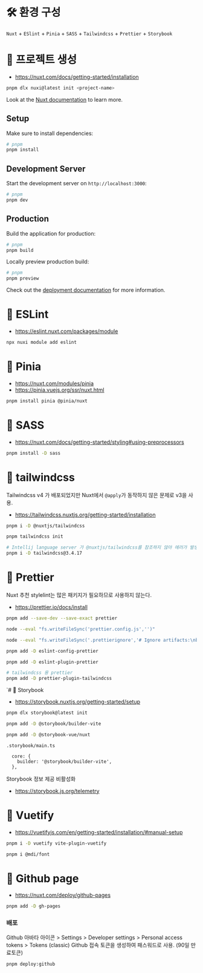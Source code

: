 # 🛠️ 환경 구성

`Nuxt` + `ESlint` + `Pinia` + `SASS` + `Tailwindcss` + `Prettier` + `Storybook`

# 🍕 프로젝트 생성

- https://nuxt.com/docs/getting-started/installation

```bash
pnpm dlx nuxi@latest init <project-name>
```

Look at the [Nuxt documentation](https://nuxt.com/docs/getting-started/introduction) to learn more.

## Setup

Make sure to install dependencies:

```bash
# pnpm
pnpm install
```

## Development Server

Start the development server on `http://localhost:3000`:

```bash
# pnpm
pnpm dev
```

## Production

Build the application for production:

```bash
# pnpm
pnpm build
```

Locally preview production build:

```bash
# pnpm
pnpm preview
```

Check out the [deployment documentation](https://nuxt.com/docs/getting-started/deployment) for more information.

# 🍔 ESLint

- https://eslint.nuxt.com/packages/module

```bash
npx nuxi module add eslint
```

# 🍍 Pinia

- https://nuxt.com/modules/pinia
- https://pinia.vuejs.org/ssr/nuxt.html

```bash
pnpm install pinia @pinia/nuxt
```

# 🍿 SASS

- https://nuxt.com/docs/getting-started/styling#using-preprocessors

```bash
pnpm install -D sass
```

# 🌊 tailwindcss

Tailwindcss v4 가 배포되었지만 Nuxt에서 `@apply`가 동작하지 않은 문제로 v3을 사용.

- https://tailwindcss.nuxtjs.org/getting-started/installation

```bash
pnpm i -D @nuxtjs/tailwindcss

pnpm tailwindcss init

# Intellij language server 가 @nuxtjs/tailwindcss를 참조하지 않아 에러가 발생하여 참조할 수 있도록 설치
pnpm i -D tailwindcss@3.4.17
```

# 🍟 Prettier

Nuxt 추천 stylelint는 많은 패키지가 필요하므로 사용하지 않는다.

- https://prettier.io/docs/install

```bash
pnpm add --save-dev --save-exact prettier

node --eval "fs.writeFileSync('prettier.config.js','')"

node --eval "fs.writeFileSync('.prettierignore','# Ignore artifacts:\nbuild\ncoverage\n')"

pnpm add -D eslint-config-prettier

pnpm add -D eslint-plugin-prettier

# tailwindcss 용 prettier
pnpm add -D prettier-plugin-tailwindcss
```

`# 📕 Storybook

- https://storybook.nuxtjs.org/getting-started/setup

```bash
pnpm dlx storybook@latest init

pnpm add -D @storybook/builder-vite

pnpm add -D @storybook-vue/nuxt
```

`.storybook/main.ts`

```
  core: {
    builder: '@storybook/builder-vite',
  },
```

Storybook 정보 제공 비활성화

- https://storybook.js.org/telemetry

# 🧇 Vuetify

- https://vuetifyjs.com/en/getting-started/installation/#manual-setup

```bash
pnpm i -D vuetify vite-plugin-vuetify

pnpm i @mdi/font
```

# 🍗 Github page

- https://nuxt.com/deploy/github-pages

```bash
pnpm add -D gh-pages
```

### 배포

Github 아바타 아이콘 > Settings > Developer settings > Personal access tokens > Tokens (classic)
Github 접속 토큰을 생성하여 패스워드로 사용. (90일 만료토큰)

```bash
pnpm deploy:github
```